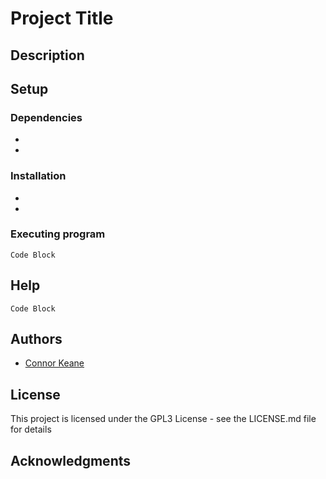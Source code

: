 # Project Title


## Description


## Setup

### Dependencies

*
*

### Installation

*
*

### Executing program

```
Code Block
```

## Help

```
Code Block
```

## Authors

* [Connor Keane](kxnr.me)

<!--- ## Version History --->
## License

This project is licensed under the GPL3 License - see the LICENSE.md file for details

## Acknowledgments

